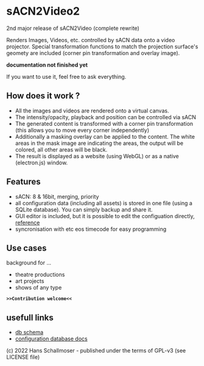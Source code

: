# sACN2Video2
2nd major release of sACN2Video (complete rewrite)

Renders Images, Videos, etc. controlled by sACN data onto a video projector.
Special transformation functions to match the projection surface's geomety are included (corner pin transformation and overlay image).

**documentation not finished yet**

If you want to use it, feel free to ask everything.

## How does it work ?

- All the images and videos are rendered onto a virtual canvas.
- The intensity/opacity, playback and position can be controlled via sACN
- The generated content is transformed with a corner pin transformation (this allows you to move every corner independently)
- Additionally a masking overlay can be applied to the content. The white areas in the mask image are indicating the areas, the output will be colored, all other areas will be black.
- The result is displayed as a website (using WebGL) or as a native (electron.js) window.

## Features

- sACN: 8 & 16bit, merging, priority
- all configuration data (including all assets) is stored in one file (using a SQLite database). You can simply backup and share it.
- GUI editor is included, but it is possible to edit the configuation directly, [reference](/docs/config.md)
- syncronisation with etc eos timecode for easy programming

## Use cases

background for ...
- theatre productions
- art projects
- shows of any type

**``>>Contribution welcome<<``**

## usefull links

- [db schema](/server/dbSchema.sql)
- [configuration database docs](/docs/config.md)


(c) 2022 Hans Schallmoser - published under the terms of GPL-v3 (see LICENSE file)
